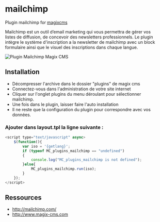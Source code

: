# mailchimp
Plugin mailchimp for [magixcms](http://www.magix-cms.com)

Mailchimp est un outil d’email marketing qui vous permettra de gérer vos listes de diffusion, de concevoir des newsletters professionnels.
Le plugin intègre le système d'inscription a la newsletter de mailchimp avec un block formulaire ainsi que le visuel des inscriptions dans chaque langue.

![Plugin Mailchimp Magix CMS](https://cloud.githubusercontent.com/assets/356674/12259485/746a1bc2-b916-11e5-80d5-c039443e2c65.jpg "Plugin Mailchimp pour Magix CMS")

## Installation
 * Décompresser l'archive dans le dossier "plugins" de magix cms
 * Connectez-vous dans l'administration de votre site internet
 * Cliquer sur l'onglet plugins du menu déroulant pour sélectionner mailchimp.
 * Une fois dans le plugin, laisser faire l'auto installation
 * Il ne reste que la configuration du plugin pour correspondre avec vos données.

### Ajouter dans layout.tpl la ligne suivante :

```javascript
<script type="text/javascript" async>
    $(function(){
        var iso = '{getlang}';
        if (typeof MC_plugins_mailchimp == "undefined")
        {
            console.log("MC_plugins_mailchimp is not defined");
        }else{
            MC_plugins_mailchimp.run(iso);
        }
    });
</script>
```

Ressources
-----
 * http://mailchimp.com/
 * http://www.magix-cms.com